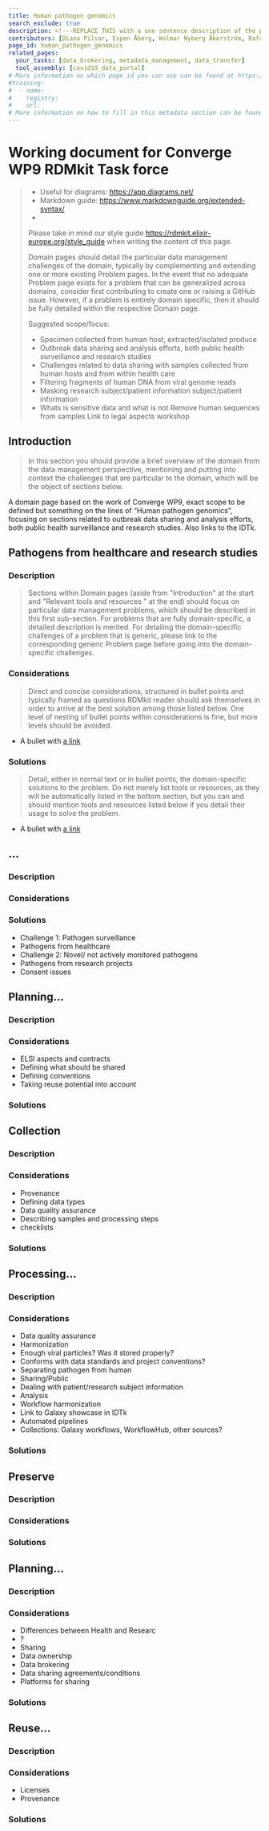 ```yaml
---
title: Human pathogen genomics
search_exclude: true
description: <!---REPLACE THIS with a one sentence description of the page--->
contributors: [Diana Pilvar, Espen Åberg, Wolmar Nyberg Åkerström, Rafael Andrade Buono]
page_id: human_pathogen_genomics
related_pages: 
  your_tasks: [data_brokering, metadata_management, data_transfer]
  tool_assembly: [covid19_data_portal]
# More information on which page id you can use can be found at https://rdmkit.elixir-europe.org/website_overview
#training:
#  - name:
#    registry:
#    url:
# More information on how to fill in this metadata section can be found here https://rdmkit.elixir-europe.org/page_metadata
---
```


# Working document for Converge WP9 RDMkit Task force
<blockquote>

* Useful for diagrams: https://app.diagrams.net/
* Markdown guide: https://www.markdownguide.org/extended-syntax/
* 

Please take in mind our style guide https://rdmkit.elixir-europe.org/style_guide when writing the content of this page.

Domain pages should detail the particular data management challenges of the domain, typically by complementing and extending one or more existing Problem pages.
In the event that no adequate Problem page exists for a problem that can be generalized across domains, consider first contributing to create one or raising a GitHub issue. However, if a problem is entirely domain specific, then it should be fully detailed within the respective Domain page.
    
Suggested scope/focus:

* Specimen collected from human host, extracted/isolated produce
* Outbreak data sharing and analysis efforts, both public health surveillance and research studies
* Challenges related to data sharing with samples collected from human hosts and from within health care
* Filtering fragments of human DNA from viral genome reads
* Masking research subject/patient information subject/patient information
* Whats is sensitive data and what is not
Remove human sequences from samples
Link to legal aspects workshop

    
</blockquote>

## Introduction
<blockquote>
In this section you should provide a brief overview of the domain from the data management perspective, mentioning and putting into context the challenges that are particular to the domain, which will be the object of sections below.
</blockquote>



A domain page based on the work of Converge WP9, exact scope to be defined but something on the lines of “Human pathogen genomics”, focusing on sections related to outbreak data sharing and analysis efforts, both public health surveillance and research studies. Also links to the IDTk.

[short_link_a]: https://raw.githubusercontent.com/elixir-europe/rdmkit/master/pages/your_domain/TEMPLATE_your_domain.md


## Pathogens from healthcare and research studies
### Description
<blockquote>Sections within Domain pages (aside from "Introduction" at the start and "Relevant tools and resources " at the end) should focus on particular data management problems, which should be described in this first sub-section.
For problems that are fully domain-specific, a detailed description is merited.
For detailing the domain-specific challenges of a problem that is generic, please link to the corresponding generic Problem page before going into the domain-specific challenges.</blockquote>

### Considerations 
<blockquote>Direct and concise considerations, structured in bullet points and typically framed as questions RDMkit reader should ask themselves in order to arrive at the best solution among those listed below. One level of nesting of bullet points within considerations is fine, but more levels should be avoided.</blockquote>

* A bullet with [a link][short_link_a]

### Solutions
<blockquote>Detail, either in normal text or in bullet points, the domain-specific solutions to the problem. Do not merely list tools or resources, as they will be automatically listed in the bottom section, but you can and should mention tools and resources listed below if you detail their usage to solve the problem. </blockquote>

<!--- ## Section 2 Title --->
<!--- Add more sections as needed, with the same subsections as above. --->

* A bullet with [a link][short_link_a]

## …

### Description

### Considerations

### Solutions

* Challenge 1:&nbsp;Pathogen surveillance&nbsp;
* Pathogens from healthcare
* Challenge 2: Novel/ not actively monitored pathogens
* Pathogens from research projects
* Consent issues

## Planning…

### Description

### Considerations

* ELSI aspects and contracts
* Defining what should be shared
* Defining conventions
* Taking reuse potential into account

### Solutions

## Collection

### Description

### Considerations

* Provenance
* Defining data types
* Data quality assurance
* Describing samples and processing steps
* checklists

### Solutions

## Processing…

### Description

### Considerations

* Data quality assurance
* Harmonization
* Enough viral particles? Was it stored properly?
* Conforms with data standards and project conventions?
* Separating pathogen from human
* Sharing/Public
* Dealing with patient/research subject information
* Analysis
* Workflow harmonization
* Link to Galaxy showcase in IDTk
* Automated pipelines
* Collections: Galaxy workflows, WorkflowHub, other sources?

### Solutions

## Preserve

### Description

### Considerations

### Solutions



## Planning…

### Description

### Considerations

* Differences between Health and Researc
* ?
* Sharing
* Data ownership
* Data brokering
* Data sharing agreements/conditions
* Platforms for sharing

### Solutions


## Reuse…

### Description

### Considerations

* Licenses
* Provenance

### Solutions